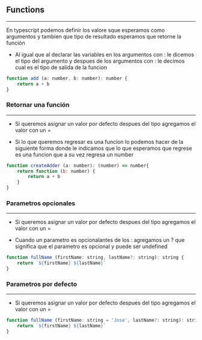 ## Functions
***

En typescript podemos definir los valore sque esperamos como argumentos y tambien que tipo de resultado esperamos que retorne la función

- Al igual que al declarar las variables en los argumentos con : le dicemos el tipo del argumento y despues de los argumentos con : le decimos cual es el tipo de salida de la funcion
````javascript
function add (a: number, b: number): number {
    return a + b
}
````

### Retornar una función
***

- Si queremos asignar un valor por defecto despues del tipo agregamos el valor con un =


- Si lo que queremos regresar es una funcion lo podemos hacer de la siguiente forma donde le indicamos que lo que esperamos que regrese es una funcion que a su vez regresa un number
````javascript
function createAdder (a: number): (number) => number{
    return function (b: number) {
        return a + b 
    }
}
````

### Parametros opcionales
***

- Si queremos asignar un valor por defecto despues del tipo agregamos el valor con un =

- Cuando un parametro es opcionalantes de los : agregamos un ? que significa que el parametro es opcional y puede ser undefined

````javascript
function fullName (firstName: string, lastName?: string): string {
    return `${firstName} ${lastName}` 
}
````

### Parametros por defecto
***

- Si queremos asignar un valor por defecto despues del tipo agregamos el valor con un =

````javascript
function fullName (firstName: string = 'Jose', lastName?: string): string {
    return `${firstName} ${lastName}` 
}
````


